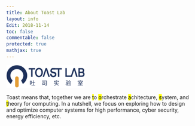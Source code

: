 ```yaml
---
title: About Toast Lab
layout: info
Edit: 2018-11-14
toc: false
commentable: false
protected: true
mathjax: true
---
```

<img src="./logo.png" alt="The Logo of Toast Lab" width="210"> <br>

<p>Toast means that, together we are <mark>t</mark>o <mark>o</mark>rchestrate <mark>a</mark>chitecture, <mark>s</mark>ystem, and <mark>t</mark>heory for computing. In a nutshell, we focus on exploring how to 
design and optimize computer systems for high performance, cyber security, energy efficiency, etc.</p>
